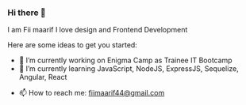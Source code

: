 ### Hi there 👋

I am Fii maarif I love design and Frontend Development

Here are some ideas to get you started:

- 🔭 I’m currently working on Enigma Camp as Trainee IT Bootcamp
- 🌱 I’m currently learning JavaScript, NodeJS, ExpressJS, Sequelize, Angular, React
<!-- - 👯 I’m looking to collaborate on ... -->
<!-- - 🤔 I’m looking for help with ... -->
<!-- - 💬 Ask me about ... -->
- 📫 How to reach me: fiimaarif44@gmail.com
<!-- - 😄 Pronouns: ... -->
<!-- - ⚡ Fun fact: ... -->

